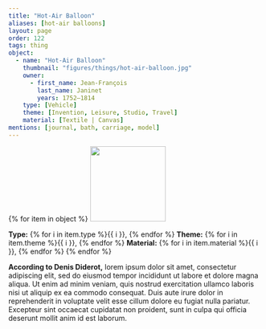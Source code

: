 ```yaml
---
title: "Hot-Air Balloon"
aliases: [hot-air balloons]
layout: page
order: 122
tags: thing
object:
  - name: "Hot-Air Balloon"
    thumbnail: "figures/things/hot-air-balloon.jpg"
    owner:
      - first_name: Jean-François
        last_name: Janinet
        years: 1752–1814
    type: [Vehicle]
    theme: [Invention, Leisure, Studio, Travel]
    material: [Textile | Canvas]
mentions: [journal, bath, carriage, model]
---
```


{% for item in object %}
<img src="/_assets/images/{{ item.thumbnail }}" width="150"/>

**Type:** {% for i in item.type %}{{ i }}, {% endfor %}
**Theme:** {% for i in item.theme %}{{ i }}, {% endfor %}
**Material:** {% for i in item.material %}{{ i }}, {% endfor %}
{% endfor %}

**According to Denis Diderot,** lorem ipsum dolor sit amet, consectetur adipiscing elit, sed do eiusmod tempor incididunt ut labore et dolore magna aliqua. Ut enim ad minim veniam, quis nostrud exercitation ullamco laboris nisi ut aliquip ex ea commodo consequat. Duis aute irure dolor in reprehenderit in voluptate velit esse cillum dolore eu fugiat nulla pariatur. Excepteur sint occaecat cupidatat non proident, sunt in culpa qui officia deserunt mollit anim id est laborum.